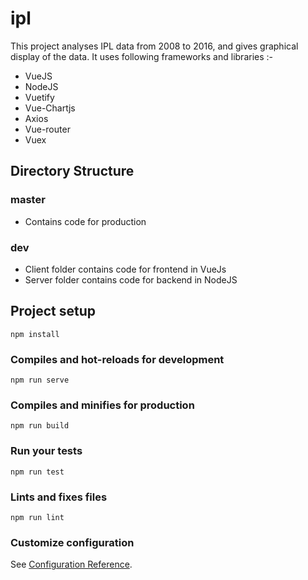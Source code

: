 # ipl

This project analyses IPL data from 2008 to 2016, and gives graphical display of the data. It uses following frameworks and  libraries :- 

* VueJS
* NodeJS
* Vuetify
* Vue-Chartjs
* Axios
* Vue-router
* Vuex

## Directory Structure

### master
* Contains code for production

### dev
* Client folder contains code for frontend in VueJs <br />
* Server folder contains code for backend in NodeJS

## Project setup
```
npm install
```

### Compiles and hot-reloads for development
```
npm run serve
```

### Compiles and minifies for production
```
npm run build
```

### Run your tests
```
npm run test
```

### Lints and fixes files
```
npm run lint
```

### Customize configuration
See [Configuration Reference](https://cli.vuejs.org/config/).
